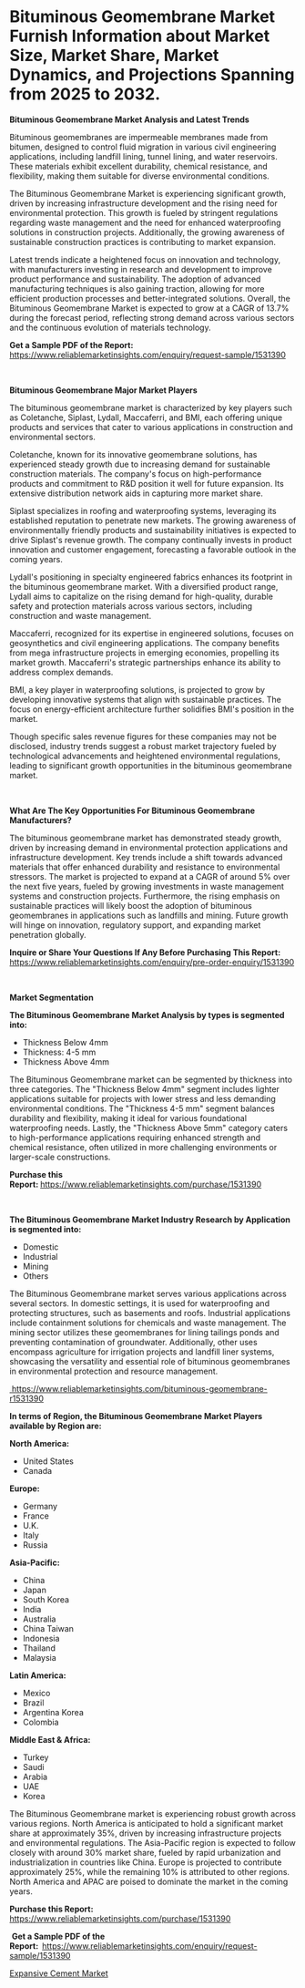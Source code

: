 <p><h1>Bituminous Geomembrane Market Furnish Information about Market Size, Market Share, Market Dynamics, and Projections Spanning from 2025 to 2032.</h1></p><p><strong>Bituminous Geomembrane Market Analysis and Latest Trends</strong></p>
<p><p>Bituminous geomembranes are impermeable membranes made from bitumen, designed to control fluid migration in various civil engineering applications, including landfill lining, tunnel lining, and water reservoirs. These materials exhibit excellent durability, chemical resistance, and flexibility, making them suitable for diverse environmental conditions.</p><p>The Bituminous Geomembrane Market is experiencing significant growth, driven by increasing infrastructure development and the rising need for environmental protection. This growth is fueled by stringent regulations regarding waste management and the need for enhanced waterproofing solutions in construction projects. Additionally, the growing awareness of sustainable construction practices is contributing to market expansion.</p><p>Latest trends indicate a heightened focus on innovation and technology, with manufacturers investing in research and development to improve product performance and sustainability. The adoption of advanced manufacturing techniques is also gaining traction, allowing for more efficient production processes and better-integrated solutions. Overall, the Bituminous Geomembrane Market is expected to grow at a CAGR of 13.7% during the forecast period, reflecting strong demand across various sectors and the continuous evolution of materials technology.</p></p>
<p><strong>Get a Sample PDF of the Report:&nbsp;</strong> <a href="https://www.reliablemarketinsights.com/enquiry/request-sample/1531390?utm_campaign=3036&utm_medium=2&utm_source=Github&utm_content=ia&utm_term=31032025&utm_id=bituminous-geomembrane">https://www.reliablemarketinsights.com/enquiry/request-sample/1531390</a></p>
<p>&nbsp;</p>
<p><strong>Bituminous Geomembrane Major Market Players</strong></p>
<p><p>The bituminous geomembrane market is characterized by key players such as Coletanche, Siplast, Lydall, Maccaferri, and BMI, each offering unique products and services that cater to various applications in construction and environmental sectors.</p><p>Coletanche, known for its innovative geomembrane solutions, has experienced steady growth due to increasing demand for sustainable construction materials. The company's focus on high-performance products and commitment to R&D position it well for future expansion. Its extensive distribution network aids in capturing more market share.</p><p>Siplast specializes in roofing and waterproofing systems, leveraging its established reputation to penetrate new markets. The growing awareness of environmentally friendly products and sustainability initiatives is expected to drive Siplast's revenue growth. The company continually invests in product innovation and customer engagement, forecasting a favorable outlook in the coming years.</p><p>Lydall's positioning in specialty engineered fabrics enhances its footprint in the bituminous geomembrane market. With a diversified product range, Lydall aims to capitalize on the rising demand for high-quality, durable safety and protection materials across various sectors, including construction and waste management.</p><p>Maccaferri, recognized for its expertise in engineered solutions, focuses on geosynthetics and civil engineering applications. The company benefits from mega infrastructure projects in emerging economies, propelling its market growth. Maccaferri's strategic partnerships enhance its ability to address complex demands.</p><p>BMI, a key player in waterproofing solutions, is projected to grow by developing innovative systems that align with sustainable practices. The focus on energy-efficient architecture further solidifies BMI's position in the market.</p><p>Though specific sales revenue figures for these companies may not be disclosed, industry trends suggest a robust market trajectory fueled by technological advancements and heightened environmental regulations, leading to significant growth opportunities in the bituminous geomembrane market.</p></p>
<p>&nbsp;</p>
<p><strong>What Are The Key Opportunities For Bituminous Geomembrane Manufacturers?</strong></p>
<p><p>The bituminous geomembrane market has demonstrated steady growth, driven by increasing demand in environmental protection applications and infrastructure development. Key trends include a shift towards advanced materials that offer enhanced durability and resistance to environmental stressors. The market is projected to expand at a CAGR of around 5% over the next five years, fueled by growing investments in waste management systems and construction projects. Furthermore, the rising emphasis on sustainable practices will likely boost the adoption of bituminous geomembranes in applications such as landfills and mining. Future growth will hinge on innovation, regulatory support, and expanding market penetration globally.</p></p>
<p><strong>Inquire or Share Your Questions If Any Before Purchasing This Report:</strong> <a href="https://www.reliablemarketinsights.com/enquiry/pre-order-enquiry/1531390?utm_campaign=3036&utm_medium=2&utm_source=Github&utm_content=ia&utm_term=31032025&utm_id=bituminous-geomembrane">https://www.reliablemarketinsights.com/enquiry/pre-order-enquiry/1531390</a></p>
<p>&nbsp;</p>
<p><strong>Market Segmentation</strong></p>
<p><strong>The Bituminous Geomembrane Market Analysis by types is segmented into:</strong></p>
<p><ul><li>Thickness Below 4mm</li><li>Thickness: 4-5 mm</li><li>Thickness Above 4mm</li></ul></p>
<p><p>The Bituminous Geomembrane market can be segmented by thickness into three categories. The "Thickness Below 4mm" segment includes lighter applications suitable for projects with lower stress and less demanding environmental conditions. The "Thickness 4-5 mm" segment balances durability and flexibility, making it ideal for various foundational waterproofing needs. Lastly, the "Thickness Above 5mm" category caters to high-performance applications requiring enhanced strength and chemical resistance, often utilized in more challenging environments or larger-scale constructions.</p></p>
<p><strong>Purchase this Report:&nbsp;</strong><a href="https://www.reliablemarketinsights.com/purchase/1531390?utm_campaign=3036&utm_medium=2&utm_source=Github&utm_content=ia&utm_term=31032025&utm_id=bituminous-geomembrane">https://www.reliablemarketinsights.com/purchase/1531390</a></p>
<p>&nbsp;</p>
<p><strong>The Bituminous Geomembrane Market Industry Research by Application is segmented into:</strong></p>
<p><ul><li>Domestic</li><li>Industrial</li><li>Mining</li><li>Others</li></ul></p>
<p><p>The Bituminous Geomembrane market serves various applications across several sectors. In domestic settings, it is used for waterproofing and protecting structures, such as basements and roofs. Industrial applications include containment solutions for chemicals and waste management. The mining sector utilizes these geomembranes for lining tailings ponds and preventing contamination of groundwater. Additionally, other uses encompass agriculture for irrigation projects and landfill liner systems, showcasing the versatility and essential role of bituminous geomembranes in environmental protection and resource management.</p></p>
<p><a href="https://www.reliablemarketinsights.com/bituminous-geomembrane-r1531390?utm_campaign=3036&utm_medium=2&utm_source=Github&utm_content=ia&utm_term=31032025&utm_id=bituminous-geomembrane">&nbsp;https://www.reliablemarketinsights.com/bituminous-geomembrane-r1531390</a></p>
<p><strong>In terms of Region, the Bituminous Geomembrane Market Players available by Region are:</strong></p>
<p>
    <p> <strong> North America: </strong>
        <ul>
            <li>United States</li>
            <li>Canada</li>
        </ul>
        </p> 
    <p> <strong> Europe: </strong>
        <ul>
            <li>Germany</li>
            <li>France</li>
            <li>U.K.</li>
            <li>Italy</li>
            <li>Russia</li>
        </ul>
        </p> 
    <p> <strong> Asia-Pacific: </strong>
        <ul>
            <li>China</li>
            <li>Japan</li>
            <li>South Korea</li>
            <li>India</li>
            <li>Australia</li>
            <li>China Taiwan</li>
            <li>Indonesia</li>
            <li>Thailand</li>
            <li>Malaysia</li>
        </ul>
        </p> 
    <p> <strong> Latin America: </strong>
        <ul>
            <li>Mexico</li>
            <li>Brazil</li>
            <li>Argentina Korea</li>
            <li>Colombia</li>
        </ul>
        </p> 
    <p> <strong> Middle East & Africa: </strong>
        <ul>
            <li>Turkey</li>
            <li>Saudi</li>
            <li>Arabia</li>
            <li>UAE</li>
            <li>Korea</li>
        </ul>
    </p>
    </p>
<p><p>The Bituminous Geomembrane market is experiencing robust growth across various regions. North America is anticipated to hold a significant market share at approximately 35%, driven by increasing infrastructure projects and environmental regulations. The Asia-Pacific region is expected to follow closely with around 30% market share, fueled by rapid urbanization and industrialization in countries like China. Europe is projected to contribute approximately 25%, while the remaining 10% is attributed to other regions. North America and APAC are poised to dominate the market in the coming years.</p></p>
<p><strong>Purchase this Report: </strong><a href="https://www.reliablemarketinsights.com/purchase/1531390?utm_campaign=3036&utm_medium=2&utm_source=Github&utm_content=ia&utm_term=31032025&utm_id=bituminous-geomembrane">https://www.reliablemarketinsights.com/purchase/1531390</a></p>
<p>&nbsp;<strong>Get a Sample PDF of the Report:&nbsp;&nbsp;</strong><a href="https://www.reliablemarketinsights.com/enquiry/request-sample/1531390?utm_campaign=3036&utm_medium=2&utm_source=Github&utm_content=ia&utm_term=31032025&utm_id=bituminous-geomembrane">https://www.reliablemarketinsights.com/enquiry/request-sample/1531390</a></p>
<p><strong></strong></p>
<p><p><a href="https://github.com/shadnfamoza/Market-Research-Report-List-1/blob/main/expansive-cement-market.md?utm_campaign=3036&utm_medium=2&utm_source=Github&utm_content=ia&utm_term=31032025&utm_id=bituminous-geomembrane">Expansive Cement Market</a></p></p>